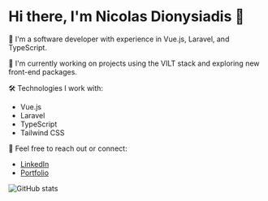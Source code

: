 # Hi there, I'm Nicolas Dionysiadis 👋

🌟 I'm a software developer with experience in Vue.js, Laravel, and TypeScript.

🚀 I'm currently working on projects using the VILT stack and exploring new front-end packages.

🛠️ Technologies I work with:
- Vue.js
- Laravel
- TypeScript
- Tailwind CSS

💬 Feel free to reach out or connect:
- [LinkedIn](https://www.linkedin.com/in/your-profile)
- [Portfolio](https://your-portfolio.dev)

![GitHub stats](https://github-readme-stats.vercel.app/api?username=nicolas-dionysiadis&show_icons=true)
